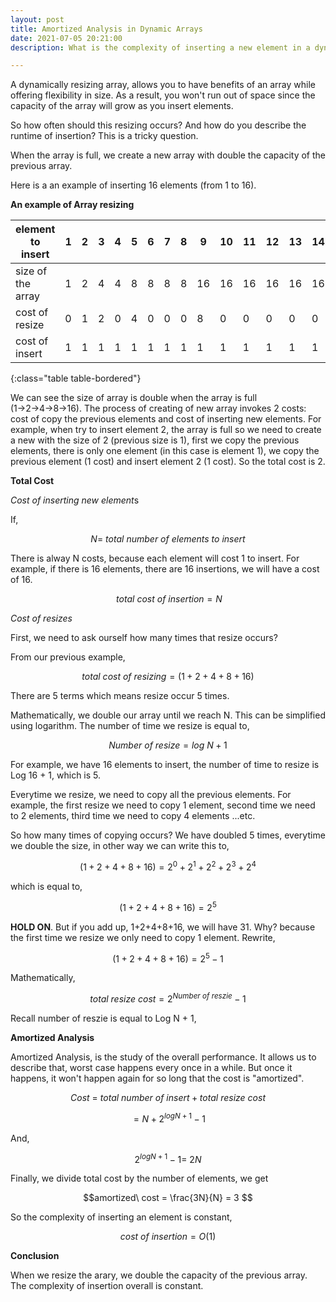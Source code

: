 ```yaml
---
layout: post
title: Amortized Analysis in Dynamic Arrays
date: 2021-07-05 20:21:00
description: What is the complexity of inserting a new element in a dynamic array?

---
```

A dynamically resizing array, allows you to have benefits of an array while offering flexibility in size. As a result, you won't run out of space since the capacity of the array will grow as you insert elements. 

So how often should this resizing occurs? And how do you describe the runtime of insertion? This is a tricky question.

When the array is full, we create a new array with double the capacity of the previous array.

Here is a an example of inserting 16 elements (from 1 to 16).

**An example of Array resizing**

| element to insert | 1    | 2    | 3    | 4    | 5    | 6    | 7    | 8    | 9    | 10   | 11   | 12   | 13   | 14   | 15   | 16   |
| ----------------- | ---- | ---- | ---- | ---- | ---- | ---- | ---- | ---- | ---- | ---- | ---- | ---- | ---- | ---- | ---- | ---- |
| size of the array | 1    | 2    | 4    | 4    | 8    | 8    | 8    | 8    | 16   | 16   | 16   | 16   | 16   | 16   | 16   | 16   |
| cost of resize    | 0    | 1    | 2    | 0    | 4    | 0    | 0    | 0    | 8    | 0    | 0    | 0    | 0    | 0    | 0    | 0    |
| cost of insert    | 1    | 1    | 1    | 1    | 1    | 1    | 1    | 1    | 1    | 1    | 1    | 1    | 1    | 1    | 1    | 1    |
{:class="table table-bordered"}

We can see the size of array is double when the array is full (1→2→4→8→16). The process of creating of new array invokes 2 costs: cost of copy the previous elements and cost of inserting new elements. For example, when try to insert element 2, the array is full so we need to create a new with the size of 2 (previous size is 1), first we copy the previous elements, there is only one element (in this case is element 1), we copy the previous element (1 cost) and insert element 2 (1 cost). So the total cost is 2.

**Total Cost**

*Cost of inserting new element*s

If,

$$N = \ total\ number\ of\ elements\  to\  insert$$

There is alway N costs, because each element will cost 1 to insert. For example, if there is 16 elements, there are 16 insertions, we will have a cost of 16.

$$ \ total\ cost\ of\ insertion = N$$



*Cost of resizes*

First, we need to ask ourself how many times that resize occurs?

From our previous example,

$$total\ cost\ of\ resizing = (1 + 2 + 4 + 8 + 16)$$

There are 5 terms which means resize occur 5 times. 

Mathematically, we double our array until we reach N. This can be simplified using logarithm. The number of time we resize is equal to, 

$$Number\ of\ resize = log\ N + 1$$

For example, we have 16 elements to insert, the number of time to resize is Log 16 + 1, which is 5.

Everytime we resize, we need to copy all the previous elements. For example, the first resize we need to copy 1 element, second time we need to 2 elements, third time we need to copy 4 elements ...etc.



So how many times of copying occurs? We have doubled 5 times, everytime we double the size, in other way we can write this to,

$$(1 + 2 + 4 + 8 + 16) = 2^{0} + 2^{1} + 2^{2} + 2^{3} + 2^{4}$$

which is equal to,

$$(1 + 2 + 4 + 8 + 16) = 2^{5}$$

**HOLD ON**. But if you add up, 1+2+4+8+16, we will have 31. Why? because the first time we resize we only need to copy 1 element. Rewrite, 

$$(1 + 2 + 4 + 8 + 16) = 2^{5} -1 $$

Mathematically, 

$$ total\ resize\ cost = 2^{Number\ of\ reszie} - 1 $$

Recall number of reszie is equal to Log N + 1, 

**Amortized Analysis**

Amortized Analysis, is the study of the overall performance. It allows us to describe that, worst case happens every once in a while. But once it happens, it won't happen again for so long that the cost is "amortized". 

$$ Cost\ =\ total\ number\ of\ insert + total\ resize\ cost $$

$$= N + 2^{log N + 1} -1 $$

And,

$$ 2^{log N + 1} - 1 = ~2N $$

Finally, we divide total cost by the number of elements, we get

$$amortized\ cost = \frac{3N}{N} = 3 $$

So the complexity of inserting an element is constant,

$$cost\ of\ insertion = O(1) $$

**Conclusion** 

When we resize the arary, we double the capacity of the previous array. The complexity of insertion overall is constant.
